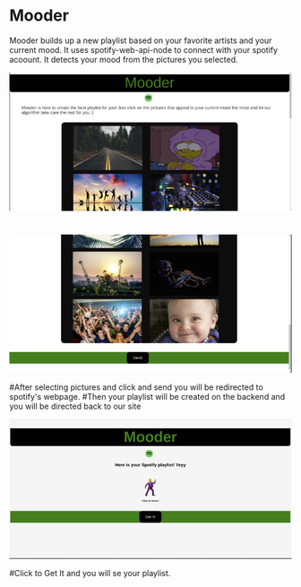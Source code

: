 # Mooder

Mooder builds up a new playlist based on your favorite artists and your current mood.
It uses spotify-web-api-node to connect with your spotify acoount.
It detects your mood from the pictures you selected.


![Alt text](/screenshots/screenshot1.png?raw=true "Optional Title")

#

![Alt text](/screenshots/screenshot2.png?raw=true "Optional Title")

#After selecting pictures and click and send you will be redirected to spotify's webpage.
#Then your playlist will be created on the backend and you will be directed back to our site

![Alt text](/screenshots/screenshot3.png?raw=true "Optional Title")


#Click to Get It and you will se your playlist.

